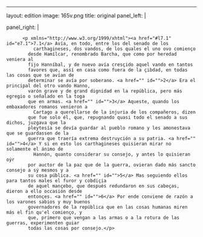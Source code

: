 <?xml version="1.0" encoding="UTF-8"?>
---
layout: edition
image: 165v.png 
title: original 
panel_left: | 

panel_right: |  
            
          <p xmlns="http://www.w3.org/1999/xhtml"><a href="#l7.1" id="e7.1">7.1</a> Avía, en todo, entre los del senado de los
              carthagineses, dos vandos, de los quales el uno ovo comienço
            desde Hamílcar, renombrado Barcha, que como por heredad veniera al
            fijo Hanníbal, y de nuevo avía cresçido aquel vando en tantos
            favores que, assí en casa como fuera de la çibdad, en todas las cosas que se avían de
            determinar se avía por soberano. <a href="" id="">2</a> Era el principal del otro vando Hanno,
            varón grave y de grand dignidad en la república, pero más egregio o señalado en la toga
            que en armas. <a href="" id="">3</a> Aqueste, quando los embaxadores romanos venieron a
              Cartago a querellarse de la injuria de los compañeros, dizen
            que fue solo él, que, repugnando quasi todo el senado a sus dichos, juzgava que la
            pleytesía se devía guardar al pueblo romano y les amonestava que se guardassen de la
            guerra que traería extrema destruyción a su patria. <a href="" id="">4</a> Y si en esto los carthagineses quisieran mirar no solamente el ánimo de
              Hannón, quanto considerar su consejo, y antes lo quisieran oýr
            por auctor de la paz que de la guerra, ovieran dado más sancto consejo a sý mesmos y a
            su cosa pública. <a href="" id="">5</a> Mas seguiendo ellos para tantos males el furor y cobdiçia
            de aquel mançebo, que después redundaron en sus cabeças, dieron a ello occasión desde
            entonçes. <a href="" id="">6</a> Por ende conviene de razón a los varones sabios y muy buenos
            governadores de la república que en las cosas humanas miren más el fin qu'el comienço, y
            que, primero que vengan a las armas o a la rotura de las guerras, experimenten guiar
            todas las cosas por consejo.</p>
        